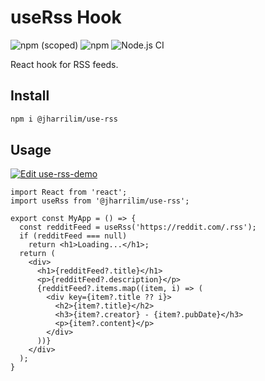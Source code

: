 # useRss Hook

![npm (scoped)](https://img.shields.io/npm/v/@jharrilim/use-rss?style=flat-square)
![npm](https://img.shields.io/npm/dt/@jharrilim/use-rss?style=flat-square)
![Node.js CI](https://github.com/jharrilim/use-rss/workflows/Node.js%20CI/badge.svg)

React hook for RSS feeds.

## Install

```sh
npm i @jharrilim/use-rss
```

## Usage

[![Edit use-rss-demo](https://codesandbox.io/static/img/play-codesandbox.svg)](https://codesandbox.io/s/use-rss-demo-2eqdg?fontsize=14&hidenavigation=1&theme=dark)

```tsx
import React from 'react';
import useRss from '@jharrilim/use-rss';

export const MyApp = () => {
  const redditFeed = useRss('https://reddit.com/.rss');
  if (redditFeed === null)
    return <h1>Loading...</h1>;
  return (
    <div>
      <h1>{redditFeed?.title}</h1>
      <p>{redditFeed?.description}</p>
      {redditFeed?.items.map((item, i) => (
        <div key={item?.title ?? i}>
          <h2>{item?.title}</h2>
          <h3>{item?.creator} - {item?.pubDate}</h3>
          <p>{item?.content}</p>
        </div>
      ))}
    </div>
  );
}
```